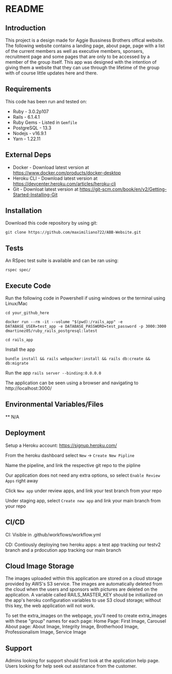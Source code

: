 # README

## Introduction ##

This project is a design made for Aggie Bussiness Brothers offical website. The following website contains a landing page, about page, page with a list of the current members as well as executive members, sponsers, recruitment page and some pages that are only to be accessed by a member of the group itself. This app was designed with the intention of giving them a website that they can use through the lifetime of the group with of course little updates here and there. 

## Requirements ##

This code has been run and tested on:

* Ruby - 3.0.2p107
* Rails - 6.1.4.1
* Ruby Gems - Listed in `Gemfile`
* PostgreSQL - 13.3 
* Nodejs - v16.9.1
* Yarn - 1.22.11


## External Deps  ##

* Docker - Download latest version at https://www.docker.com/products/docker-desktop
* Heroku CLI - Download latest version at https://devcenter.heroku.com/articles/heroku-cli
* Git - Downloat latest version at https://git-scm.com/book/en/v2/Getting-Started-Installing-Git

## Installation ##

Download this code repository by using git:

 `git clone https://github.com/maximiliano722/ABB-Website.git`


## Tests ##

An RSpec test suite is available and can be ran using:

  `rspec spec/`

## Execute Code ##

Run the following code in Powershell if using windows or the terminal using Linux/Mac

  `cd your_github_here`

  `docker run --rm -it --volume "$(pwd):/rails_app" -e DATABASE_USER=test_app -e DATABASE_PASSWORD=test_password -p 3000:3000 dmartinez05/ruby_rails_postgresql:latest`

  `cd rails_app`

Install the app

  `bundle install && rails webpacker:install && rails db:create && db:migrate`

Run the app
  `rails server --binding:0.0.0.0`

The application can be seen using a browser and navigating to http://localhost:3000/

## Environmental Variables/Files ##

** N/A

## Deployment ##

Setup a Heroku account: https://signup.heroku.com/

From the heroku dashboard select `New` -> `Create New Pipline`

Name the pipeline, and link the respective git repo to the pipline

Our application does not need any extra options, so select `Enable Review Apps` right away

Click `New app` under review apps, and link your test branch from your repo

Under staging app, select `Create new app` and link your main branch from your repo



## CI/CD ##

CI: Visible in .github/workflows/workflow.yml

CD: Contiously deploying two heroku apps: a test app tracking our testv2 branch and a prdocution app tracking our main branch

## Cloud Image Storage ##
The images uploaded within this application are stored on a cloud storage provided by AWS's S3 service.
The images are automatically deleted from the cloud when the users and sponsors with pictures are deleted on the application.
A variable called RAILS_MASTER_KEY should be initiailized on the app's heroku configuration variables to use S3 cloud storage; without this key, the web application will not work.

To set the extra_images on the webpage, you'll need to create extra_images with these "group" names for each page:
 Home Page: First Image, Carousel
 About page: About Image, Integrity Image, Brotherhood Image, Professionalism Image, Service Image

## Support ##

Admins looking for support should first look at the application help page.
Users looking for help seek out assistance from the customer.



